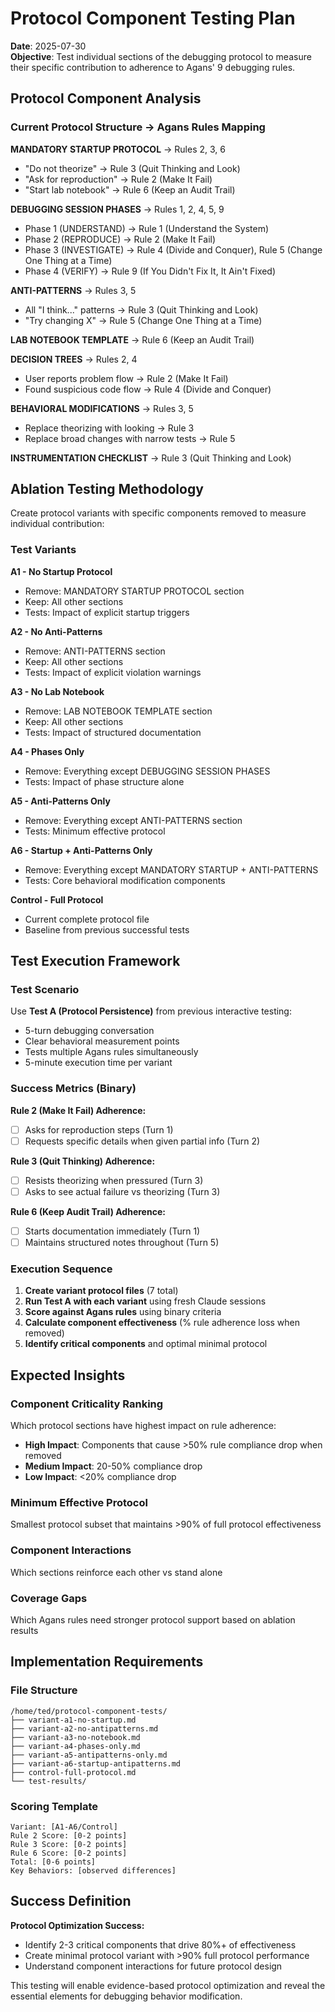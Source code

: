 # Protocol Component Testing Plan

**Date**: 2025-07-30  
**Objective**: Test individual sections of the debugging protocol to measure their specific contribution to adherence to Agans' 9 debugging rules.

## Protocol Component Analysis

### Current Protocol Structure → Agans Rules Mapping

**MANDATORY STARTUP PROTOCOL** → Rules 2, 3, 6
- "Do not theorize" → Rule 3 (Quit Thinking and Look)
- "Ask for reproduction" → Rule 2 (Make It Fail)
- "Start lab notebook" → Rule 6 (Keep an Audit Trail)

**DEBUGGING SESSION PHASES** → Rules 1, 2, 4, 5, 9
- Phase 1 (UNDERSTAND) → Rule 1 (Understand the System)
- Phase 2 (REPRODUCE) → Rule 2 (Make It Fail)
- Phase 3 (INVESTIGATE) → Rule 4 (Divide and Conquer), Rule 5 (Change One Thing at a Time)
- Phase 4 (VERIFY) → Rule 9 (If You Didn't Fix It, It Ain't Fixed)

**ANTI-PATTERNS** → Rules 3, 5
- All "I think..." patterns → Rule 3 (Quit Thinking and Look)
- "Try changing X" → Rule 5 (Change One Thing at a Time)

**LAB NOTEBOOK TEMPLATE** → Rule 6 (Keep an Audit Trail)

**DECISION TREES** → Rules 2, 4
- User reports problem flow → Rule 2 (Make It Fail)
- Found suspicious code flow → Rule 4 (Divide and Conquer)

**BEHAVIORAL MODIFICATIONS** → Rules 3, 5
- Replace theorizing with looking → Rule 3
- Replace broad changes with narrow tests → Rule 5

**INSTRUMENTATION CHECKLIST** → Rule 3 (Quit Thinking and Look)

## Ablation Testing Methodology

Create protocol variants with specific components removed to measure individual contribution:

### Test Variants

**A1 - No Startup Protocol**
- Remove: MANDATORY STARTUP PROTOCOL section
- Keep: All other sections
- Tests: Impact of explicit startup triggers

**A2 - No Anti-Patterns**  
- Remove: ANTI-PATTERNS section
- Keep: All other sections
- Tests: Impact of explicit violation warnings

**A3 - No Lab Notebook**
- Remove: LAB NOTEBOOK TEMPLATE section
- Keep: All other sections  
- Tests: Impact of structured documentation

**A4 - Phases Only**
- Remove: Everything except DEBUGGING SESSION PHASES
- Tests: Impact of phase structure alone

**A5 - Anti-Patterns Only**
- Remove: Everything except ANTI-PATTERNS section
- Tests: Minimum effective protocol

**A6 - Startup + Anti-Patterns Only**
- Remove: Everything except MANDATORY STARTUP + ANTI-PATTERNS
- Tests: Core behavioral modification components

**Control - Full Protocol**
- Current complete protocol file
- Baseline from previous successful tests

## Test Execution Framework

### Test Scenario
Use **Test A (Protocol Persistence)** from previous interactive testing:
- 5-turn debugging conversation
- Clear behavioral measurement points
- Tests multiple Agans rules simultaneously
- 5-minute execution time per variant

### Success Metrics (Binary)

**Rule 2 (Make It Fail) Adherence:**
- [ ] Asks for reproduction steps (Turn 1)
- [ ] Requests specific details when given partial info (Turn 2)

**Rule 3 (Quit Thinking) Adherence:**
- [ ] Resists theorizing when pressured (Turn 3)
- [ ] Asks to see actual failure vs theorizing (Turn 3)

**Rule 6 (Keep Audit Trail) Adherence:**
- [ ] Starts documentation immediately (Turn 1)
- [ ] Maintains structured notes throughout (Turn 5)

### Execution Sequence

1. **Create variant protocol files** (7 total)
2. **Run Test A with each variant** using fresh Claude sessions
3. **Score against Agans rules** using binary criteria
4. **Calculate component effectiveness** (% rule adherence loss when removed)
5. **Identify critical components** and optimal minimal protocol

## Expected Insights

### Component Criticality Ranking
Which protocol sections have highest impact on rule adherence:
- **High Impact**: Components that cause >50% rule compliance drop when removed
- **Medium Impact**: 20-50% compliance drop
- **Low Impact**: <20% compliance drop

### Minimum Effective Protocol
Smallest protocol subset that maintains >90% of full protocol effectiveness

### Component Interactions
Which sections reinforce each other vs stand alone

### Coverage Gaps
Which Agans rules need stronger protocol support based on ablation results

## Implementation Requirements

### File Structure
```
/home/ted/protocol-component-tests/
├── variant-a1-no-startup.md
├── variant-a2-no-antipatterns.md  
├── variant-a3-no-notebook.md
├── variant-a4-phases-only.md
├── variant-a5-antipatterns-only.md
├── variant-a6-startup-antipatterns.md
├── control-full-protocol.md
└── test-results/
```

### Scoring Template
```
Variant: [A1-A6/Control]
Rule 2 Score: [0-2 points]
Rule 3 Score: [0-2 points]  
Rule 6 Score: [0-2 points]
Total: [0-6 points]
Key Behaviors: [observed differences]
```

## Success Definition

**Protocol Optimization Success:**
- Identify 2-3 critical components that drive 80%+ of effectiveness
- Create minimal protocol variant with >90% full protocol performance
- Understand component interactions for future protocol design

This testing will enable evidence-based protocol optimization and reveal the essential elements for debugging behavior modification.